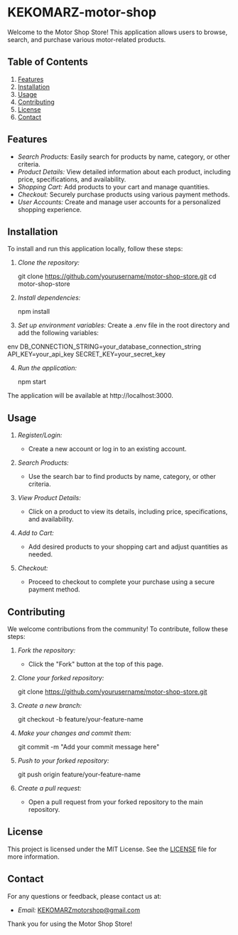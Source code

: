 # KEKOMARZ-motor-shop

Welcome to the Motor Shop Store! This application allows users to browse, search, and purchase various motor-related products.

## Table of Contents
1. [Features](#features)
2. [Installation](#installation)
3. [Usage](#usage)
4. [Contributing](#contributing)
5. [License](#license)
6. [Contact](#contact)

## Features
- *Search Products:* Easily search for products by name, category, or other criteria.
- *Product Details:* View detailed information about each product, including price, specifications, and availability.
- *Shopping Cart:* Add products to your cart and manage quantities.
- *Checkout:* Securely purchase products using various payment methods.
- *User Accounts:* Create and manage user accounts for a personalized shopping experience.

## Installation
To install and run this application locally, follow these steps:

1. *Clone the repository:*
    
    git clone https://github.com/yourusername/motor-shop-store.git
    cd motor-shop-store
    

2. *Install dependencies:*
    
    npm install
    

3. *Set up environment variables:*
    Create a .env file in the root directory and add the following variables:
    
env
    DB_CONNECTION_STRING=your_database_connection_string
    API_KEY=your_api_key
    SECRET_KEY=your_secret_key
    

4. *Run the application:*
    
    npm start
    

The application will be available at http://localhost:3000.

## Usage
1. *Register/Login:*
   - Create a new account or log in to an existing account.

2. *Search Products:*
   - Use the search bar to find products by name, category, or other criteria.

3. *View Product Details:*
   - Click on a product to view its details, including price, specifications, and availability.

4. *Add to Cart:*
   - Add desired products to your shopping cart and adjust quantities as needed.

5. *Checkout:*
   - Proceed to checkout to complete your purchase using a secure payment method.

## Contributing
We welcome contributions from the community! To contribute, follow these steps:

1. *Fork the repository:*
    - Click the "Fork" button at the top of this page.

2. *Clone your forked repository:*
    
    git clone https://github.com/yourusername/motor-shop-store.git
    

3. *Create a new branch:*
    
    git checkout -b feature/your-feature-name
    

4. *Make your changes and commit them:*
    
    git commit -m "Add your commit message here"
    

5. *Push to your forked repository:*
    
    git push origin feature/your-feature-name
    

6. *Create a pull request:*
    - Open a pull request from your forked repository to the main repository.

## License
This project is licensed under the MIT License. See the [LICENSE](LICENSE) file for more information.

## Contact
For any questions or feedback, please contact us at:
- *Email:* KEKOMARZmotorshop@gmail.com

Thank you for using the Motor Shop Store!
